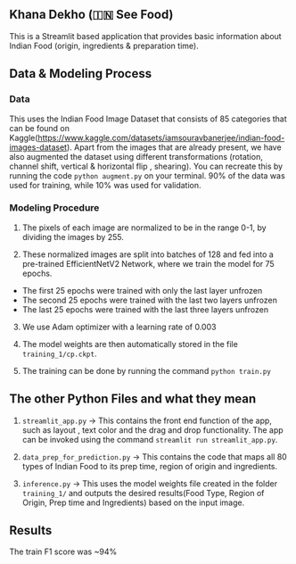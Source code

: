 ## Khana Dekho (🇮🇳 See Food)


This is a Streamlit based application that provides basic information about Indian Food (origin, ingredients &amp; preparation time).


## Data & Modeling Process

### Data

This uses the Indian Food Image Dataset that consists of 85 categories that can be found on Kaggle(https://www.kaggle.com/datasets/iamsouravbanerjee/indian-food-images-dataset). Apart from the images that are already present, we have also augmented the dataset using different transformations (rotation, channel shift, vertical & horizontal flip , shearing). You can recreate this by running the code ```python augment.py``` on your terminal. 90% of the data was used for training, while 10% was used for validation.

### Modeling Procedure

1. The pixels of each image are normalized to be in the range 0-1, by dividing the images by 255.

2. These normalized images are split into batches of 128 and fed into a pre-trained EfficientNetV2 Network, where we train the model for 75 epochs.
  * The first 25 epochs were trained with only the last layer unfrozen
  * The second 25 epochs were trained with the last two layers unfrozen
  * The last 25 epochs were trained with the last three layers unfrozen

3. We use Adam optimizer with a learning rate of 0.003

4. The model weights are then automatically stored in the file `training_1/cp.ckpt`.

5. The training can be done by running the command ```python train.py```

## The other Python Files and what they mean

1. ```streamlit_app.py``` -> This contains the front end function of the app, such as layout , text color and the drag and drop functionality. The app can be invoked using the command ```streamlit run streamlit_app.py```.

2. ```data_prep_for_prediction.py``` -> This contains the code that maps all 80 types of Indian Food to its prep time, region of origin and ingredients.

3. ```inference.py``` -> This uses the model weights file created in the folder ```training_1/``` and outputs the desired results(Food Type, Region of Origin, Prep time and Ingredients)  based on the input image.

## Results 

The train F1 score was ~94%





